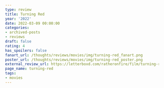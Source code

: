 ```yaml
---
type: review
title: Turning Red
year: '2022'
date: 2022-03-09 00:00:00
categories:
- archived-posts
- reviews
draft: false
rating: 4
has_spoilers: false
fanart_url: /thoughts/reviews/movies/img/turning-red_fanart.png
poster_url: /thoughts/reviews/movies/img/turning-red_poster.png
external_review_url: https://letterboxd.com/ratheronfire/film/turning-red/
page_name: turning-red
tags:
- movies
---
```


